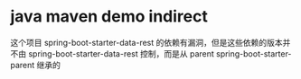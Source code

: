 # java maven demo indirect

这个项目 spring-boot-starter-data-rest 的依赖有漏洞，但是这些依赖的版本并不由 spring-boot-starter-data-rest 控制，而是从 parent spring-boot-starter-parent 继承的
